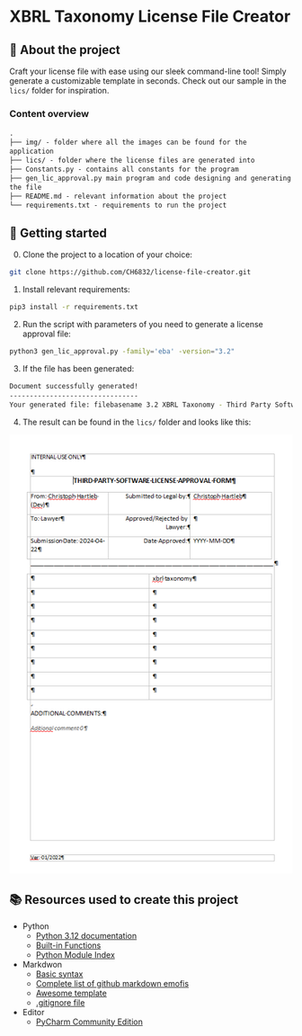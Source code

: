 # XBRL Taxonomy License File Creator

## :newspaper: About the project

Craft your license file with ease using our sleek command-line tool! Simply generate a customizable template in seconds. Check out our sample in the `lics/` folder for inspiration.

### Content overview

    .
    ├── img/ - folder where all the images can be found for the application
    ├── lics/ - folder where the license files are generated into
    ├── Constants.py - contains all constants for the program
    ├── gen_lic_approval.py main program and code designing and generating the file
    ├── README.md - relevant information about the project
    └── requirements.txt - requirements to run the project

## :runner: Getting started

0. Clone the project to a location of your choice:

```sh
git clone https://github.com/CH6832/license-file-creator.git
```

1. Install relevant requirements:

```sh
pip3 install -r requirements.txt
```

2. Run the script with parameters of you need to generate a license approval file:

```sh
python3 gen_lic_approval.py -family='eba' -version="3.2"
```

3. If the file has been generated:

```sh
Document successfully generated!
--------------------------------
Your generated file: filebasename 3.2 XBRL Taxonomy - Third Party Software License Approval Form YYYYMMDD.docx can be found at './YYYY-MM-DD/'
```

4. The result can be found in the `lics/` folder and looks like this:

![License Approval file](img/output_image.png)

## :books: Resources used to create this project

* Python
  * [Python 3.12 documentation](https://docs.python.org/3/)
  * [Built-in Functions](https://docs.python.org/3/library/functions.html)
  * [Python Module Index](https://docs.python.org/3/py-modindex.html)
* Markdwon
  * [Basic syntax](https://www.markdownguide.org/basic-syntax/)
  * [Complete list of github markdown emofis](https://dev.to/nikolab/complete-list-of-github-markdown-emoji-markup-5aia)
  * [Awesome template](http://github.com/Human-Activity-Recognition/blob/main/README.md)
  * [.gitignore file](https://git-scm.com/docs/gitignore)
* Editor
  * [PyCharm Community Edition](https://www.jetbrains.com/pycharm/)
